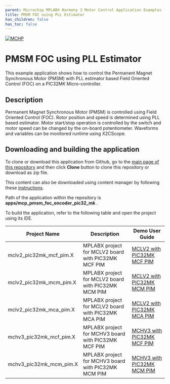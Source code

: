 ```yaml
---
parent: Microchip MPLAB® Harmony 3 Motor Control Application Examples for PIC32MK family
title: PMSM FOC using PLL Estimator
has_children: false
has_toc: false
---
```


[![MCHP](https://www.microchip.com/ResourcePackages/Microchip/assets/dist/images/logo.png)](https://www.microchip.com)

# PMSM FOC using PLL Estimator

This example application shows how to control the Permanent Magnet Synchronous Motor (PMSM) with PLL estimator based Field Oriented Control (FOC) on a PIC32MK Micro-controller.

## Description

Permanent Magnet Synchronous Motor (PMSM) is controlled using Field Oriented Control (FOC). Rotor position and speed is determined using PLL based estimator. Motor start/stop operation is controlled by the switch and motor speed can be changed by the on-board potentiometer. Waveforms and variables can be monitored runtime using X2CScope.

## Downloading and building the application

To clone or download this application from Github, go to the [main page of this repository](https://github.com/Microchip-MPLAB-Harmony/mc_apps_pic32_mk) and then click **Clone** button to clone this repository or download as zip file.

This content can also be downloaded using content manager by following these [instructions](https://github.com/Microchip-MPLAB-Harmony/contentmanager/wiki).

Path of the application within the repository is **apps/mcp_pmsm_foc_encoder_pic32_mk** .

To build the application, refer to the following table and open the project using its IDE.

| Project Name            | Description                                    | Demo User Guide |
| ----------------------- | ---------------------------------------------- |--------------------|
| mclv2_pic32mk_mcf_pim.X | MPLABX project for MCLV2 board with PIC32MK MCF PIM |[MCLV2 with PIC32MK MCF PIM](../docs/mclv2_pic32mk_mcf_pim_sensored.md)|
| mclv2_pic32mk_mcm_pim.X | MPLABX project for MCLV2 board with PIC32MK MCM PIM |[MCLV2 with PIC32MK MCM PIM](../docs/mclv2_pic32mk_mcm_pim_sensored.md)|
| mclv2_pic32mk_mca_pim.X | MPLABX project for MCLV2 board with PIC32MK MCA PIM |[MCLV2 with PIC32MK MCA PIM](../docs/mclv2_pic32mk_mca_pim_sensored.md)|
| mchv3_pic32mk_mcf_pim.X | MPLABX project for MCHV3 board with PIC32MK MCF PIM |[MCHV3 with PIC32MK MCF PIM](../docs/mchv3_pic32mk_mcf_pim_sensored.md)|
| mchv3_pic32mk_mcm_pim.X | MPLABX project for MCHV3 board with PIC32MK MCM PIM |[MCHV3 with PIC32MK MCM PIM](../docs/mchv3_pic32mk_mcm_pim_sensored.md)|

